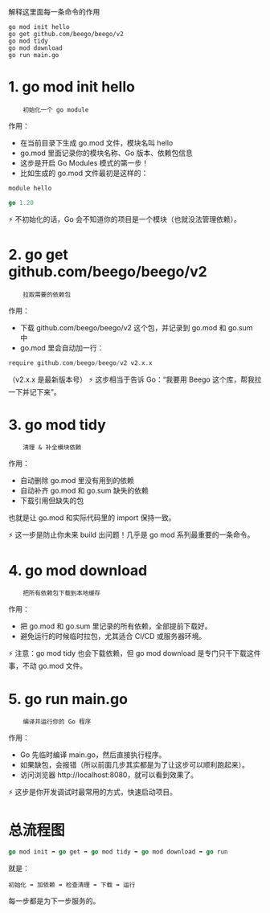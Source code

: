 
解释这里面每一条命令的作用
```
go mod init hello
go get github.com/beego/beego/v2
go mod tidy
go mod download
go run main.go
```


# 1. go mod init hello
        初始化一个 go module

作用：
- 在当前目录下生成 go.mod 文件，模块名叫 hello
- go.mod 里面记录你的模块名称、Go 版本、依赖包信息
- 这步是开启 Go Modules 模式的第一步！
- 比如生成的 go.mod 文件最初是这样的：
```go
module hello

go 1.20
```

⚡ 不初始化的话，Go 会不知道你的项目是一个模块（也就没法管理依赖）。

# 2. go get github.com/beego/beego/v2
        拉取需要的依赖包
作用：
- 下载 github.com/beego/beego/v2 这个包，并记录到 go.mod 和 go.sum 中
- go.mod 里会自动加一行：
```go
require github.com/beego/beego/v2 v2.x.x
```
（v2.x.x 是最新版本号）
⚡ 这步相当于告诉 Go：“我要用 Beego 这个库，帮我拉一下并记下来”。

# 3. go mod tidy
        清理 & 补全模块依赖
作用：
 - 自动删除 go.mod 里没有用到的依赖 
 - 自动补齐 go.mod 和 go.sum 缺失的依赖 
 - 下载引用但缺失的包

也就是让 go.mod 和实际代码里的 import 保持一致。

⚡ 这一步是防止你未来 build 出问题！几乎是 go mod 系列最重要的一条命令。

# 4. go mod download
        把所有依赖包下载到本地缓存

作用：
 - 把 go.mod 和 go.sum 里记录的所有依赖，全部提前下载好。 
 - 避免运行的时候临时拉包，尤其适合 CI/CD 或服务器环境。

⚡ 注意：go mod tidy 也会下载依赖，但 go mod download 是专门只干下载这件事，不动 go.mod 文件。

# 5. go run main.go
        编译并运行你的 Go 程序

作用：
 - Go 先临时编译 main.go，然后直接执行程序。 
 - 如果缺包，会报错（所以前面几步其实都是为了让这步可以顺利跑起来）。 
 - 访问浏览器 http://localhost:8080，就可以看到效果了。

⚡ 这步是你开发调试时最常用的方式，快速启动项目。

# 总流程图
```go
go mod init ➡️ go get ➡️ go mod tidy ➡️ go mod download ➡️ go run
```

就是：

    初始化 ➡️ 加依赖 ➡️ 检查清理 ➡️ 下载 ➡️ 运行

每一步都是为下一步服务的。


